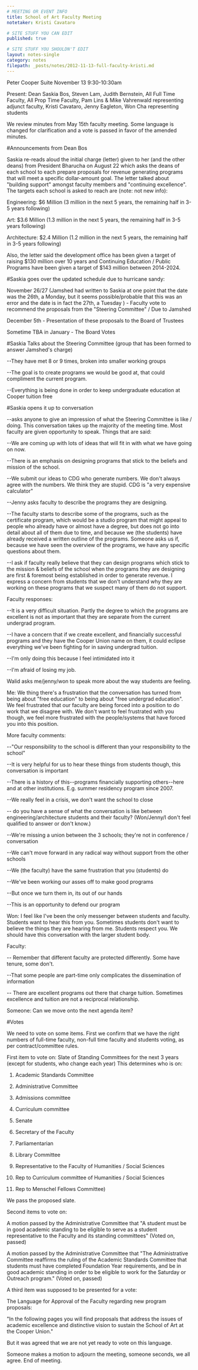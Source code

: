 ```yaml
---
# MEETING OR EVENT INFO
title: School of Art Faculty Meeting
notetaker: Kristi Cavataro

# SITE STUFF YOU CAN EDIT
published: true

# SITE STUFF YOU SHOULDN'T EDIT
layout: notes-single
category: notes
filepath: _posts/notes/2012-11-13-full-faculty-kristi.md
---
```


Peter Cooper Suite
November 13 9:30-10:30am

Present: Dean Saskia Bos, Steven Lam, Judith Bernstein, All Full Time Faculty, All Prop Time Faculty, Pam Lins & Mike Vahrenwald representing adjunct faculty, Kristi Cavataro, Jenny Eagleton, Won Cha representing students


We review minutes from May 15th faculty meeting. Some language is changed for clarification and a vote is passed in favor of the amended minutes.


#Announcements from Dean Bos


Saskia re-reads aloud the initial charge (letter) given to her (and the other deans) from President Bharucha on August 22 which asks the deans of each school to each prepare proposals for revenue generating programs that will meet a specific dollar-amount goal. The letter talked about "building support" amongst faculty members and "continuing excellence". The targets each school is asked to reach are (note: not new info):


Engineering: $6 Million (3 million in the next 5 years, the remaining half in 3-5 years following)

Art: $3.6 Million (1.3 million in the next 5 years, the remaining half in 3-5 years following)

Architecture: $2.4 Million (1.2 million in the next 5 years, the remaining half in 3-5 years following)


Also, the letter said the development office has been given a target of raising $130 million over 10 years and Continuing Education / Public Programs have been given a target of $143 million between 2014-2024. 



#Saskia goes over the updated schedule due to hurricane sandy:


November 26/27 (Jamshed had written to Saskia at one point that the date was the 26th, a Monday, but it seems possible/probable that this was an error and the date is in fact the 27th, a Tuesday ) - Faculty vote to recommend the proposals from the "Steering Committee" / Due to Jamshed


December 5th - Presentation of these proposals to the Board of Trustees


Sometime TBA in January - The Board Votes


#Saskia Talks about the Steering Committee (group that has been formed to answer Jamshed's charge)

--They have met 8 or 9 times, broken into smaller working groups

--The goal is to create programs we would be good at, that could compliment the current program.

--Everything is being done in order to keep undergraduate education at Cooper tuition free


#Saskia opens it up to conversation

--asks anyone to give an impression of what the Steering Committee is like / doing. This conversation takes up the majority of the meeting time. Most faculty are given opportunity to speak. Things that are said:


--We are coming up with lots of ideas that will fit in with what we have going on now.

--There is an emphasis on designing programs that stick to the beliefs and mission of the school.

--We submit our ideas to CDG who generate numbers. We don't always agree with the numbers. We think they are stupid. CDG is "a very expensive calculator"


--Jenny asks faculty to describe the programs they are designing.

--The faculty starts to describe some of the programs, such as the certificate program, which would be a studio program that might appeal to people who already have or almost have a degree, but does not go into detail about all of them due to time, and because we (the students) have already received a written outline of the programs. Someone asks us if, because we have seen the overview of the programs, we have any specific questions about them.


--I ask if faculty really believe that they can design programs which stick to the mission & beliefs of the school when the programs they are designing are first & foremost being established in order to generate revenue. I express a concern from students that we don't understand why they are working on these programs that we suspect many of them do not support.

Faculty responses:

--It is a very difficult situation. Partly the degree to which the programs are excellent is not as important that they are separate from the current undergrad program. 

--I have a concern that if we create excellent, and financially successful programs and they have the Cooper Union name on them, it could eclipse everything we've been fighting for in saving undergrad tuition.

--I'm only doing this because I feel intimidated into it

--I'm afraid of losing my job.


Walid asks me/jenny/won to speak more about the way students are feeling.

Me: We thing there's a frustration that the conversation has turned from being about "free education" to being about "free undergrad education". We feel frustrated that our faculty are being forced into a position to do work that we disagree with. We don't want to feel frustrated with you though, we feel more frustrated with the people/systems that have forced you into this position.


More faculty comments:


--"Our responsibility to the school is different than your responsibility to the school"

--It is very helpful for us to hear these things from students though, this conversation is important

--There is a history of this--programs financially supporting others--here and at other institutions. E.g. summer residency program since 2007. 

--We really feel in a crisis, we don't want the school to close

-- do you have a sense of what the conversation is like between engineering/architecture students and their faculty? (Won/Jenny/I don't feel qualified to answer or don't know.)

--We're missing a union between the 3 schools; they're not in conference / conversation

--We can't move forward in any radical way without support from the other schools

--We (the faculty) have the same frustration that you (students) do

--We've been working our asses off to make good programs

--But once we turn them in, its out of our hands

--This is an opportunity to defend our program


Won: I feel like I've been the only messenger between students and faculty. Students want to hear this from you. Sometimes students don't want to believe the things they are hearing from me. Students respect you. We should have this conversation with the larger student body.


Faculty:

-- Remember that different faculty are protected differently. Some have tenure, some don't.

--That some people are part-time only complicates the dissemination of information

-- There are excellent programs out there that charge tuition. Sometimes excellence and tuition are not a reciprocal relationship.


Someone: Can we move onto the next agenda item?


#Votes

We need to vote on some items. First we confirm that we have the right numbers of full-time faculty, non-full time faculty and students voting, as per contract/committee rules. 


First item to vote on: Slate of Standing Committees for the next 3 years (except for students, who change each year) This determines who is on:

1) Academic Standards Committee 

2) Administrative Committee 

3) Admissions committee

4) Curriculum committee 

5) Senate

6) Secretary of the Faculty

7) Parliamentarian

8) Library Committee

9) Representative to the Faculty of Humanities / Social Sciences

10) Rep to Curriculum committee of Humanities / Social Sciences

11) Rep to Menschel Fellows Committee)

We pass the proposed slate. 


Second items to vote on:


A motion passed by the Administrative Committee that "A student must be in good academic standing to be eligible to serve as a student representative to the Faculty and its standing committees" (Voted on, passed)


A motion passed by the Administrative Committee that "The Administrative Committee reaffirms the ruling of the Academic Standards Committee that students must have completed Foundation Year requirements, and be in good academic standing in order to be eligible to work for the Saturday or Outreach program." (Voted on, passed)


A third item was supposed to be presented for a vote:

The Language for Approval of the Faculty regarding new program proposals:


"In the following pages you will find proposals that address the issues of academic excellence and distinctive vision to sustain the School of Art at the Cooper Union."


But it was agreed that we are not yet ready to vote on this language. 




Someone makes a motion to adjourn the meeting, someone seconds, we all agree. End of meeting.





